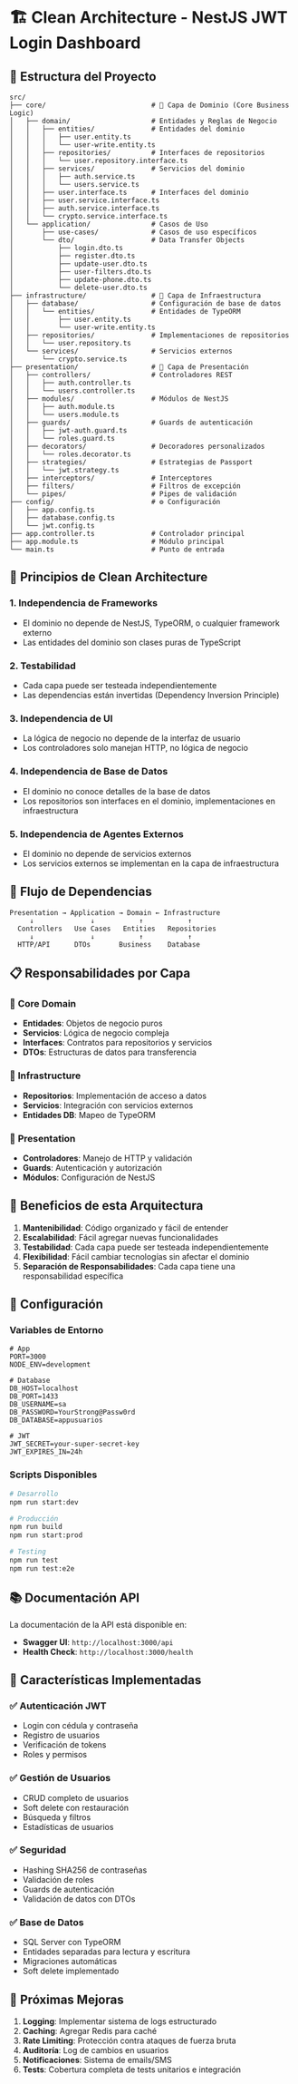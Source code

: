 # 🏗️ Clean Architecture - NestJS JWT Login Dashboard

## 📁 Estructura del Proyecto

```
src/
├── core/                          # 🎯 Capa de Dominio (Core Business Logic)
│   ├── domain/                    # Entidades y Reglas de Negocio
│   │   ├── entities/              # Entidades del dominio
│   │   │   ├── user.entity.ts
│   │   │   └── user-write.entity.ts
│   │   ├── repositories/          # Interfaces de repositorios
│   │   │   └── user.repository.interface.ts
│   │   ├── services/              # Servicios del dominio
│   │   │   ├── auth.service.ts
│   │   │   └── users.service.ts
│   │   ├── user.interface.ts      # Interfaces del dominio
│   │   ├── user.service.interface.ts
│   │   ├── auth.service.interface.ts
│   │   └── crypto.service.interface.ts
│   └── application/               # Casos de Uso
│       ├── use-cases/             # Casos de uso específicos
│       └── dto/                   # Data Transfer Objects
│           ├── login.dto.ts
│           ├── register.dto.ts
│           ├── update-user.dto.ts
│           ├── user-filters.dto.ts
│           ├── update-phone.dto.ts
│           └── delete-user.dto.ts
├── infrastructure/                # 🔧 Capa de Infraestructura
│   ├── database/                  # Configuración de base de datos
│   │   └── entities/              # Entidades de TypeORM
│   │       ├── user.entity.ts
│   │       └── user-write.entity.ts
│   ├── repositories/              # Implementaciones de repositorios
│   │   └── user.repository.ts
│   └── services/                  # Servicios externos
│       └── crypto.service.ts
├── presentation/                  # 🎨 Capa de Presentación
│   ├── controllers/               # Controladores REST
│   │   ├── auth.controller.ts
│   │   └── users.controller.ts
│   ├── modules/                   # Módulos de NestJS
│   │   ├── auth.module.ts
│   │   └── users.module.ts
│   ├── guards/                    # Guards de autenticación
│   │   ├── jwt-auth.guard.ts
│   │   └── roles.guard.ts
│   ├── decorators/                # Decoradores personalizados
│   │   └── roles.decorator.ts
│   ├── strategies/                # Estrategias de Passport
│   │   └── jwt.strategy.ts
│   ├── interceptors/              # Interceptores
│   ├── filters/                   # Filtros de excepción
│   └── pipes/                     # Pipes de validación
├── config/                        # ⚙️ Configuración
│   ├── app.config.ts
│   ├── database.config.ts
│   └── jwt.config.ts
├── app.controller.ts              # Controlador principal
├── app.module.ts                  # Módulo principal
└── main.ts                        # Punto de entrada
```

## 🎯 Principios de Clean Architecture

### 1. **Independencia de Frameworks**
- El dominio no depende de NestJS, TypeORM, o cualquier framework externo
- Las entidades del dominio son clases puras de TypeScript

### 2. **Testabilidad**
- Cada capa puede ser testeada independientemente
- Las dependencias están invertidas (Dependency Inversion Principle)

### 3. **Independencia de UI**
- La lógica de negocio no depende de la interfaz de usuario
- Los controladores solo manejan HTTP, no lógica de negocio

### 4. **Independencia de Base de Datos**
- El dominio no conoce detalles de la base de datos
- Los repositorios son interfaces en el dominio, implementaciones en infraestructura

### 5. **Independencia de Agentes Externos**
- El dominio no depende de servicios externos
- Los servicios externos se implementan en la capa de infraestructura

## 🔄 Flujo de Dependencias

```
Presentation → Application → Domain ← Infrastructure
     ↓              ↓           ↑           ↑
  Controllers   Use Cases   Entities   Repositories
     ↓              ↓           ↑           ↑
  HTTP/API      DTOs       Business    Database
```

## 📋 Responsabilidades por Capa

### 🎯 **Core Domain**
- **Entidades**: Objetos de negocio puros
- **Servicios**: Lógica de negocio compleja
- **Interfaces**: Contratos para repositorios y servicios
- **DTOs**: Estructuras de datos para transferencia

### 🔧 **Infrastructure**
- **Repositorios**: Implementación de acceso a datos
- **Servicios**: Integración con servicios externos
- **Entidades DB**: Mapeo de TypeORM

### 🎨 **Presentation**
- **Controladores**: Manejo de HTTP y validación
- **Guards**: Autenticación y autorización
- **Módulos**: Configuración de NestJS

## 🚀 Beneficios de esta Arquitectura

1. **Mantenibilidad**: Código organizado y fácil de entender
2. **Escalabilidad**: Fácil agregar nuevas funcionalidades
3. **Testabilidad**: Cada capa puede ser testeada independientemente
4. **Flexibilidad**: Fácil cambiar tecnologías sin afectar el dominio
5. **Separación de Responsabilidades**: Cada capa tiene una responsabilidad específica

## 🔧 Configuración

### Variables de Entorno
```env
# App
PORT=3000
NODE_ENV=development

# Database
DB_HOST=localhost
DB_PORT=1433
DB_USERNAME=sa
DB_PASSWORD=YourStrong@Passw0rd
DB_DATABASE=appusuarios

# JWT
JWT_SECRET=your-super-secret-key
JWT_EXPIRES_IN=24h
```

### Scripts Disponibles
```bash
# Desarrollo
npm run start:dev

# Producción
npm run build
npm run start:prod

# Testing
npm run test
npm run test:e2e
```

## 📚 Documentación API

La documentación de la API está disponible en:
- **Swagger UI**: `http://localhost:3000/api`
- **Health Check**: `http://localhost:3000/health`

## 🎨 Características Implementadas

### ✅ Autenticación JWT
- Login con cédula y contraseña
- Registro de usuarios
- Verificación de tokens
- Roles y permisos

### ✅ Gestión de Usuarios
- CRUD completo de usuarios
- Soft delete con restauración
- Búsqueda y filtros
- Estadísticas de usuarios

### ✅ Seguridad
- Hashing SHA256 de contraseñas
- Validación de roles
- Guards de autenticación
- Validación de datos con DTOs

### ✅ Base de Datos
- SQL Server con TypeORM
- Entidades separadas para lectura y escritura
- Migraciones automáticas
- Soft delete implementado

## 🔮 Próximas Mejoras

1. **Logging**: Implementar sistema de logs estructurado
2. **Caching**: Agregar Redis para caché
3. **Rate Limiting**: Protección contra ataques de fuerza bruta
4. **Auditoría**: Log de cambios en usuarios
5. **Notificaciones**: Sistema de emails/SMS
6. **Tests**: Cobertura completa de tests unitarios e integración 